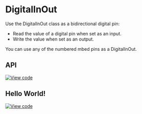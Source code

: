 # DigitalInOut

Use the DigitalInOut class as a bidirectional digital pin:

* Read the value of a digital pin when set as an input.
* Write the value when set as an output.

You can use any of the numbered mbed pins as a DigitalInOut. 

## API

[![View code](https://www.mbed.com/embed/?type=library)](https://docs.mbed.com/docs/mbed-os-api/en/mbed-os-5.5/api/classmbed_1_1DigitalInOut.html) 

## Hello World!

[![View code](https://www.mbed.com/embed/?url=https://developer.mbed.org/teams/mbed_example/code/DigitalInOut_HelloWorld/)](https://developer.mbed.org/teams/mbed_example/code/DigitalInOut_HelloWorld/file/185e0d3e7212/main.cpp) 


